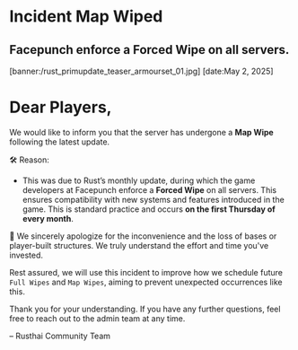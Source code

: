 # Incident Map Wiped
## Facepunch enforce a **Forced Wipe** on all servers.
[banner:/rust_primupdate_teaser_armourset_01.jpg]
[date:May 2, 2025]

# Dear Players,

We would like to inform you that the server has undergone a **Map Wipe** following the latest update.

🛠️ Reason:
 - This was due to Rust’s monthly update, during which the game developers at Facepunch enforce a **Forced Wipe** on all servers. This ensures compatibility with new systems and features introduced in the game. This is standard practice and occurs **on the first Thursday of every month**.

🙏 We sincerely apologize for the inconvenience and the loss of bases or player-built structures. We truly understand the effort and time you've invested.

Rest assured, we will use this incident to improve how we schedule future `Full Wipes` and `Map Wipes`, aiming to prevent unexpected occurrences like this.

Thank you for your understanding. If you have any further questions, feel free to reach out to the admin team at any time.

– Rusthai Community Team